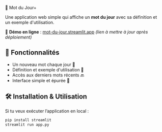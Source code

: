 📖 Mot du Jour+

Une application web simple qui affiche un **mot du jour** avec sa définition et un exemple d'utilisation.

🚀 **Démo en ligne** : [mot-du-jour.streamlit.app](https://mot-du-jour.streamlit.app) *(lien à mettre à jour après déploiement)*

## 🌟 Fonctionnalités
- Un nouveau mot chaque jour 📆
- Définition et exemple d'utilisation 📖
- Accès aux derniers mots récents 🔙
- Interface simple et épurée 🎨

## 🛠 Installation & Utilisation
Si tu veux exécuter l’application en local :
```bash
pip install streamlit
streamlit run app.py

